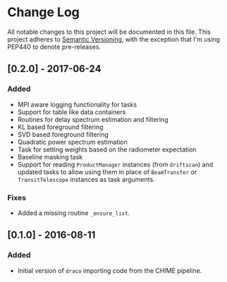 # Change Log

All notable changes to this project will be documented in this file. This
project adheres to [Semantic Versioning](http://semver.org/), with the exception
that I'm using PEP440 to denote pre-releases.

## [0.2.0] - 2017-06-24

### Added

- MPI aware logging functionality for tasks
- Support for table like data containers
- Routines for delay spectrum estimation and filtering
- KL based foreground filtering
- SVD based foreground filtering
- Quadratic power spectrum estimation
- Task for setting weights based on the radiometer expectation
- Baseline masking task
- Support for reading `ProductManager` instances (from `driftscan`) and updated
  tasks to allow using them in place of `BeamTransfer` or `TransitTelescope`
  instances as task arguments.

### Fixes

- Added a missing routine `_ensure_list`.


## [0.1.0] - 2016-08-11

### Added

- Initial version of `draco` importing code from the CHIME pipeline.
